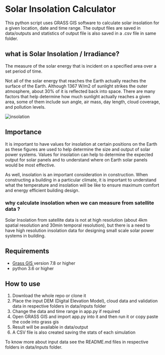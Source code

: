# Solar Insolation Calculator

This python script uses GRASS GIS software to calculate solar insolation for a given location, date and time range. The output files are saved in data/outputs and statistics of output file is also saved in a .csv file in same folder.

## what is Solar Insolation / Irradiance?

The measure of the solar energy that is incident on a specified area over a set period of time.

Not all of the solar energy that reaches the Earth actually reaches the surface of the Earth. Although 1367 W/m2 of sunlight strikes the outer atmosphere, about 30% of it is reflected back into space. There are many factors that help determine how much sunlight actually reaches a given area,
some of them include sun angle, air mass, day length, cloud coverage, and pollution levels.

![insolation](https://useruploads.socratic.org/q8fXA67jQf6ebdl6yEG9_energy_balance.jpg)

## Importance

It is important to have values for insolation at certain positions on the Earth as these figures are used to help determine the size and output of solar power systems. Values for insolation can help to determine the expected output for solar panels and to understand where on Earth solar panels would be most effective.

As well, insolation is an important consideration in construction. When constructing a building in a particular climate, it is important to understand what the temperature and insolation will be like to ensure maximum comfort and energy efficient building design.

### why calculate insolation when we can measure from satellite data ?

Solar Insolation from satellite data is not at high resolution (about 4km spatial resolution and 30min temporal resolution), but there is a need to have high resolution insolation data for designing small scale solar power systems in building.

## Requirements

- [Grass GIS ](https://grass.osgeo.org/download/) version 7.8 or higher
- python 3.6 or higher

## How to use

1. Download the whole repo or clone it
2. Place the input DEM (Digital Elevation Model), cloud data and validation data in respective folders in data/inputs folder
3. Change the data and time range in app.py if required
4. Open GRASS GIS and import app.py into it and then run it or copy paste the code into grass gis
5. Result will be available in data/output
6. A CSV file is also created saving the stats of each simulation

To know more about input data see the README.md files in respective folders in data/inputs folder.

